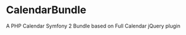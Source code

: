 CalendarBundle
================

A PHP Calendar Symfony 2 Bundle based on Full Calendar jQuery plugin
